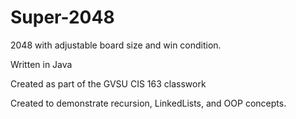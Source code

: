 # Super-2048
2048 with adjustable board size and win condition.

Written in Java

Created as part of the GVSU CIS 163 classwork

Created to demonstrate recursion, LinkedLists, and OOP concepts. 

